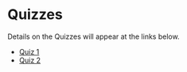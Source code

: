Quizzes
================

Details on the Quizzes will appear at the links below.

- [Quiz 1](https://github.com/THOMASELOVE/431-2020/blob/master/quizzes/quiz1/quiz1.md)
- [Quiz 2](https://github.com/THOMASELOVE/431-2020/blob/master/quizzes/quiz2/quiz2.md)
